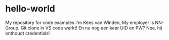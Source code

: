 # hello-world
My repository for code examples
I'm Kees van Winden, My employer is NN-Group.
Git clone in VS code werkt!
En nu nog een keer UID en PW? Nee, hij onthoudt credentials!